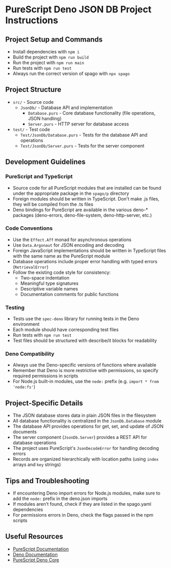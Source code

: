 # PureScript Deno JSON DB Project Instructions

## Project Setup and Commands

- Install dependencies with `npm i`
- Build the project with `npm run build`
- Run the project with `npm run main`
- Run tests with `npm run test`
- Always run the correct version of spago with `npx spago`

## Project Structure

- `src/` - Source code
  - `JsonDb/` - Database API and implementation
    - `Database.purs` - Core database functionality (file operations, JSON handling)
    - `Server.purs` - HTTP server for database access
- `test/` - Test code
  - `Test/JsonDb/Database.purs` - Tests for the database API and operations
  - `Test/JsonDb/Server.purs` - Tests for the server component

## Development Guidelines

### PureScript and TypeScript

- Source code for all PureScript modules that are installed can be found under the appropriate package in the `spago/p` directory
- Foreign modules should be written in TypeScript. Don't make .js files, they will be compiled from the .ts files
- Deno bindings for PureScript are available in the various deno-* packages (deno-errors, deno-file-system, deno-http-server, etc.)

### Code Conventions

- Use the `Effect.Aff` monad for asynchronous operations
- Use `Data.Argonaut` for JSON encoding and decoding
- Foreign JavaScript implementations should be written in TypeScript files with the same name as the PureScript module
- Database operations include proper error handling with typed errors (`RetrievalError`)
- Follow the existing code style for consistency:
  - Two-space indentation
  - Meaningful type signatures
  - Descriptive variable names
  - Documentation comments for public functions

### Testing

- Tests use the `spec-deno` library for running tests in the Deno environment
- Each module should have corresponding test files
- Run tests with `npm run test`
- Test files should be structured with describe/it blocks for readability

### Deno Compatibility

- Always use the Deno-specific versions of functions where available
- Remember that Deno is more restrictive with permissions, so specify required permissions in scripts
- For Node.js built-in modules, use the `node:` prefix (e.g. `import * from 'node:fs'`)

## Project-Specific Details

- The JSON database stores data in plain JSON files in the filesystem
- All database functionality is centralized in the `JsonDb.Database` module
- The database API provides operations for get, set, and update of JSON documents
- The server component (`JsonDb.Server`) provides a REST API for database operations
- The project uses PureScript's `JsonDecodeError` for handling decoding errors
- Records are organized hierarchically with location paths (using `index` arrays and `key` strings)

## Tips and Troubleshooting

- If encountering Deno import errors for Node.js modules, make sure to add the `node:` prefix in the deno.json imports
- If modules aren't found, check if they are listed in the spago.yaml dependencies
- For permissions errors in Deno, check the flags passed in the npm scripts

## Useful Resources

- [PureScript Documentation](https://www.purescript.org/documentation)
- [Deno Documentation](https://deno.land/manual)
- [PureScript Deno Core](https://github.com/colinlogue/purescript-deno-core)
